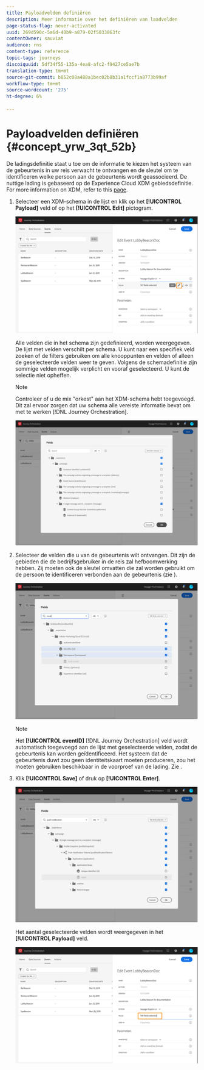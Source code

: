 ```yaml
---
title: Payloadvelden definiëren
description: Meer informatie over het definiëren van laadvelden
page-status-flag: never-activated
uuid: 269d590c-5a6d-40b9-a879-02f5033863fc
contentOwner: sauviat
audience: rns
content-type: reference
topic-tags: journeys
discoiquuid: 5df34f55-135a-4ea8-afc2-f9427ce5ae7b
translation-type: tm+mt
source-git-commit: b852c08a488a1bec02b8b31a1fccf1a8773b99af
workflow-type: tm+mt
source-wordcount: '275'
ht-degree: 6%

---
```



# Payloadvelden definiëren {#concept_yrw_3qt_52b}

De ladingsdefinitie staat u toe om de informatie te kiezen het systeem van de gebeurtenis in uw reis verwacht te ontvangen en de sleutel om te identificeren welke persoon aan de gebeurtenis wordt geassocieerd. De nuttige lading is gebaseerd op de Experience Cloud XDM gebiedsdefinitie. For more information on XDM, refer to this [page](https://docs.adobe.com/content/help/nl-NL/experience-platform/xdm/home.html).

1. Selecteer een XDM-schema in de lijst en klik op het **[!UICONTROL Payload]** veld of op het **[!UICONTROL Edit]** pictogram.

   ![](../assets/journey8.png)

   Alle velden die in het schema zijn gedefinieerd, worden weergegeven. De lijst met velden verschilt per schema. U kunt naar een specifiek veld zoeken of de filters gebruiken om alle knooppunten en velden of alleen de geselecteerde velden weer te geven. Volgens de schemadefinitie zijn sommige velden mogelijk verplicht en vooraf geselecteerd. U kunt de selectie niet opheffen.

   >[!NOTE]
   >
   >Controleer of u de mix &quot;orkest&quot; aan het XDM-schema hebt toegevoegd. Dit zal ervoor zorgen dat uw schema alle vereiste informatie bevat om met te werken [!DNL Journey Orchestration].

   ![](../assets/journey9.png)

1. Selecteer de velden die u van de gebeurtenis wilt ontvangen. Dit zijn de gebieden die de bedrijfsgebruiker in de reis zal hefboomwerking hebben. Zij moeten ook de sleutel omvatten die zal worden gebruikt om de persoon te identificeren verbonden aan de gebeurtenis (zie [](../event/defining-the-event-key.md)).

   ![](../assets/journey10.png)

   >[!NOTE]
   >
   >Het **[!UICONTROL eventID]** [!DNL Journey Orchestration] veld wordt automatisch toegevoegd aan de lijst met geselecteerde velden, zodat de gebeurtenis kan worden geïdentificeerd. Het systeem dat de gebeurtenis duwt zou geen identiteitskaart moeten produceren, zou het moeten gebruiken beschikbaar in de voorproef van de lading. Zie [](../event/previewing-the-payload.md).

1. Klik **[!UICONTROL Save]** of druk op **[!UICONTROL Enter]**.

   ![](../assets/journey11.png)

   Het aantal geselecteerde velden wordt weergegeven in het **[!UICONTROL Payload]** veld.

   ![](../assets/journey12.png)
